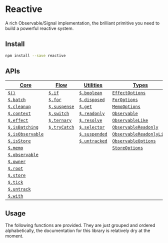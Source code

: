 # Reactive


A rich Observable/Signal implementation, the brilliant primitive you need to build a powerful reactive system.

## Install

```sh
npm install --save reactive
```

## APIs

| [Core](./core/)                     | [Flow](./flow/)             | [Utilities](./utilities/)     | [Types](./types/)                                     |
| --------------------------------- | ------------------------- | --------------------------- | --------------------------------------------------- |
| [`$()`](./core/#s)                    | [`$.if`](./flow/#if)             | [`$.boolean`](./utilities/#boolean)     | [`EffectOptions`](./types/#effectoptions)                   |
| [`$.batch`](./core/#batch)               | [`$.for`](./flow/#for)           | [`$.disposed`](./utilities/#disposed)   | [`ForOptions`](./types/#foroptions)                         |
| [`$.cleanup`](./core/#cleanup)           | [`$.suspense`](./flow/#suspense) | [`$.get`](./utilities/#get)             | [`MemoOptions`](./types/#memooptions)                       |
| [`$.context`](./core/#context)           | [`$.switch`](./flow/#switch)     | [`$.readonly`](./utilities/#readonly)   | [`Observable`](./types/#observable)                         |
| [`$.effect`](./core/#effect)             | [`$.ternary`](./flow/#ternary)   | [`$.resolve`](./utilities/#resolve)     | [`ObservableLike`](./types/#observablelike)                 |
| [`$.isBatching`](./core/#isbatching)     | [`$.tryCatch`](./flow/#trycatch) | [`$.selector`](./utilities/#selector)   | [`ObservableReadonly`](./types/#observablereadonly)         |
| [`$.isObservable`](./core/#isobservable) |                           | [`$.suspended`](./utilities/#suspended) | [`ObservableReadonlyLike`](./types/#observablereadonlylike) |
| [`$.isStore`](./core/#isstore)           |                           | [`$.untracked`](./utilities/#untracked) | [`ObservableOptions`](./types/#observableoptions)           |
| [`$.memo`](./core/#memo)                 |                           |                             | [`StoreOptions`](./types/#storeoptions)                     |
| [`$.observable`](./core/#observable)     |                           |                             |                                                     |
| [`$.owner`](./core/#owner)               |                           |                             |                                                     |
| [`$.root`](./core/#root)                 |                           |                             |                                                     |
| [`$.store`](./core/#store)               |                           |                             |                                                     |
| [`$.tick`](./core/#tick)                 |                           |                             |                                                     |
| [`$.untrack`](./core/#untrack)           |                           |                             |                                                     |
| [`$.with`](./core/#with)                 |                           |                             |                                                     |

## Usage

The following functions are provided. They are just grouped and ordered alphabetically, the documentation for this library is relatively dry at the moment.

